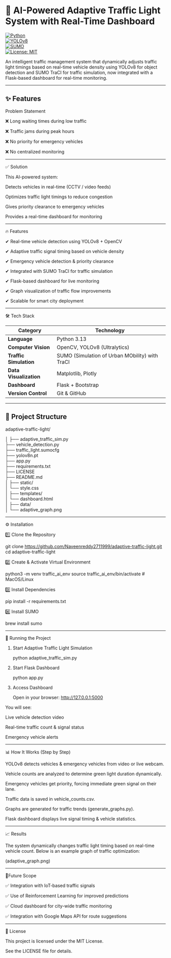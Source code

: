 # 🚦 AI-Powered Adaptive Traffic Light System with Real-Time Dashboard

[![Python](https://img.shields.io/badge/Python-3.13-blue?logo=python)](https://www.python.org/)  
[![YOLOv8](https://img.shields.io/badge/YOLOv8-Object_Detection-green?logo=opencv)](https://github.com/ultralytics/ultralytics)  
[![SUMO](https://img.shields.io/badge/SUMO-Traffic_Simulation-orange?logo=linux)](https://www.eclipse.org/sumo/)  
[![License: MIT](https://img.shields.io/badge/License-MIT-lightgrey?logo=open-source-initiative)](LICENSE)

An intelligent traffic management system that dynamically adjusts traffic light timings based on real-time vehicle density using YOLOv8 for object detection and SUMO TraCI for traffic simulation, now integrated with a Flask-based dashboard for real-time monitoring.


---

## ✨ Features

Problem Statement

❌ Long waiting times during low traffic

❌ Traffic jams during peak hours

❌ No priority for emergency vehicles

❌ No centralized monitoring

---


✅ Solution

This AI-powered system:

Detects vehicles in real-time (CCTV / video feeds)

Optimizes traffic light timings to reduce congestion

Gives priority clearance to emergency vehicles

Provides a real-time dashboard for monitoring


---

🔥 Features

✔ Real-time vehicle detection using YOLOv8 + OpenCV

✔ Adaptive traffic signal timing based on vehicle density

✔ Emergency vehicle detection & priority clearance

✔ Integrated with SUMO TraCI for traffic simulation

✔ Flask-based dashboard for live monitoring

✔ Graph visualization of traffic flow improvements

✔ Scalable for smart city deployment

---
🛠 Tech Stack


| Category               | Technology                                     |
| ---------------------- | ---------------------------------------------- |
| **Language**           | Python 3.13                                    |
| **Computer Vision**    | OpenCV, YOLOv8 (Ultralytics)                   |
| **Traffic Simulation** | SUMO (Simulation of Urban MObility) with TraCI |
| **Data Visualization** | Matplotlib, Plotly                             |
| **Dashboard**          | Flask + Bootstrap                              |
| **Version Control**    | Git & GitHub                                   |


---

## 📂 Project Structure

adaptive-traffic-light/

│
├── adaptive_traffic_sim.py      
├── vehicle_detection.py         
├── traffic_light.sumocfg         
├── yolov8n.pt                   
├── app.py                       
├── requirements.txt              
├── LICENSE                       
├── README.md                   
│
├── static/                      
│   └── style.css                
│
├── templates/                    
│   └── dashboard.html            
│
├── data/                        
│
└── adaptive_graph.png         

---


⚙️ Installation

1️⃣ Clone the Repository

git clone https://github.com/Naveenreddy2711999/adaptive-traffic-light.git
cd adaptive-traffic-light


2️⃣ Create & Activate Virtual Environment

python3 -m venv traffic_ai_env
source traffic_ai_env/bin/activate    # MacOS/Linux


3️⃣ Install Dependencies

pip install -r requirements.txt


4️⃣ Install SUMO

brew install sumo

---



🚀 Running the Project

1. Start Adaptive Traffic Light Simulation

    python adaptive_traffic_sim.py

2. Start Flask Dashboard
   
    python app.py

4. Access Dashboard
   
    Open in your browser:
        http://127.0.0.1:5000


You will see:

Live vehicle detection video

Real-time traffic count & signal status

Emergency vehicle alerts

---



📊 How It Works (Step by Step)

YOLOv8 detects vehicles & emergency vehicles from video or live webcam.

Vehicle counts are analyzed to determine green light duration dynamically.

Emergency vehicles get priority, forcing immediate green signal on their lane.

Traffic data is saved in vehicle_counts.csv.

Graphs are generated for traffic trends (generate_graphs.py).

Flask dashboard displays live signal timing & vehicle statistics.

---


📈 Results

The system dynamically changes traffic light timing based on real-time vehicle count.
Below is an example graph of traffic optimization:

(adaptive_graph.png)

---


🔮Future Scope

✅ Integration with IoT-based traffic signals

✅ Use of Reinforcement Learning for improved predictions

✅ Cloud dashboard for city-wide traffic monitoring

✅ Integration with Google Maps API for route suggestions

---


📜 License

This project is licensed under the MIT License.

See the LICENSE file for details.



    
